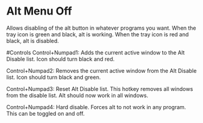 # Alt Menu Off
Allows disabling of the alt button in whatever programs you want.
When the tray icon is green and black, alt is working.
When the tray icon is red and black, alt is disabled.

#Controls
Control+Numpad1:    Adds the current active window to the Alt Disable list.
                    Icon should turn black and red.

Control+Numpad2:    Removes the current active window from the Alt Disable list.
                    Icon should turn black and green.

Control+Numpad3:    Reset Alt Disable list.
                    This hotkey removes all windows from the disable list.
                    Alt should now work in all windows.
                    
Control+Numpad4:    Hard disable. Forces alt to not work in any program.
                    This can be toggled on and off.
